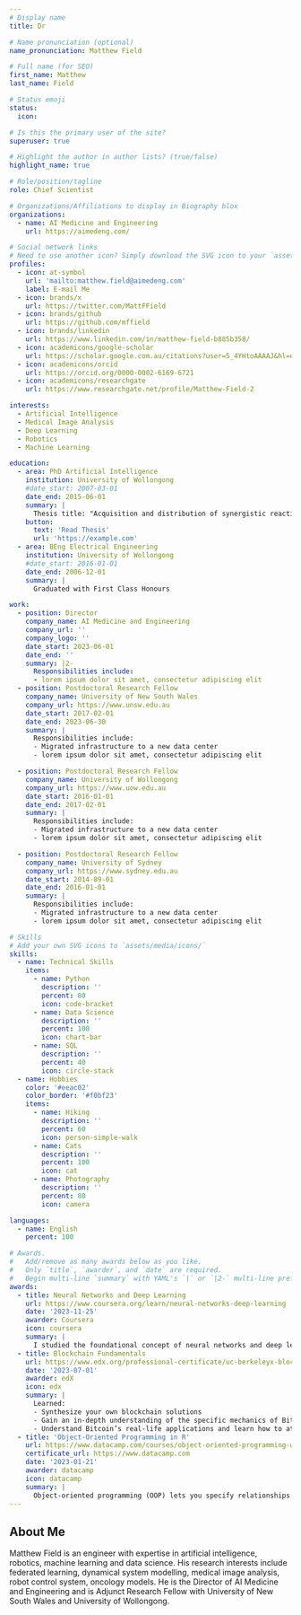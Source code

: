 ```yaml
---
# Display name
title: Dr

# Name pronunciation (optional)
name_pronunciation: Matthew Field

# Full name (for SEO)
first_name: Matthew
last_name: Field

# Status emoji
status:
  icon: 

# Is this the primary user of the site?
superuser: true

# Highlight the author in author lists? (true/false)
highlight_name: true

# Role/position/tagline
role: Chief Scientist

# Organizations/Affiliations to display in Biography blox
organizations:
  - name: AI Medicine and Engineering
    url: https://aimedeng.com/

# Social network links
# Need to use another icon? Simply download the SVG icon to your `assets/media/icons/` folder.
profiles:
  - icon: at-symbol
    url: 'mailto:matthew.field@aimedeng.com'
    label: E-mail Me
  - icon: brands/x
    url: https://twitter.com/MattFField
  - icon: brands/github
    url: https://github.com/mffield
  - icon: brands/linkedin
    url: https://www.linkedin.com/in/matthew-field-b885b358/
  - icon: academicons/google-scholar
    url: https://scholar.google.com.au/citations?user=5_4YHtoAAAAJ&hl=en
  - icon: academicons/orcid
    url: https://orcid.org/0000-0002-6169-6721
  - icon: academicons/researchgate
    url: https://www.researchgate.net/profile/Matthew-Field-2

interests:
  - Artificial Intelligence
  - Medical Image Analysis
  - Deep Learning
  - Robotics
  - Machine Learning

education:
  - area: PhD Artificial Intelligence
    institution: University of Wollongong
    #date_start: 2007-03-01
    date_end: 2015-06-01
    summary: |
      Thesis title: "Acquisition and distribution of synergistic reactive control skills". Supervised by [Prof David Stirling](https://scholar.google.com.au/citations?user=OQnH0pIAAAAJ&hl=en). 
    button:
      text: 'Read Thesis'
      url: 'https://example.com'
  - area: BEng Electrical Engineering
    institution: University of Wollongong
    #date_start: 2016-01-01
    date_end: 2006-12-01
    summary: |
      Graduated with First Class Honours

work:
  - position: Director
    company_name: AI Medicine and Engineering
    company_url: ''
    company_logo: ''
    date_start: 2023-06-01
    date_end: ''
    summary: |2-
      Responsibilities include:
      - lorem ipsum dolor sit amet, consectetur adipiscing elit
  - position: Postdoctoral Research Fellow
    company_name: University of New South Wales
    company_url: https://www.unsw.edu.au
    date_start: 2017-02-01
    date_end: 2023-06-30
    summary: |
      Responsibilities include:
      - Migrated infrastructure to a new data center
      - lorem ipsum dolor sit amet, consectetur adipiscing elit

  - position: Postdoctoral Research Fellow
    company_name: University of Wollongong
    company_url: https://www.uow.edu.au
    date_start: 2016-01-01
    date_end: 2017-02-01
    summary: |
      Responsibilities include:
      - Migrated infrastructure to a new data center
      - lorem ipsum dolor sit amet, consectetur adipiscing elit

  - position: Postdoctoral Research Fellow
    company_name: University of Sydney
    company_url: https://www.sydney.edu.au
    date_start: 2014-09-01
    date_end: 2016-01-01
    summary: |
      Responsibilities include:
      - Migrated infrastructure to a new data center
      - lorem ipsum dolor sit amet, consectetur adipiscing elit

# Skills
# Add your own SVG icons to `assets/media/icons/`
skills:
  - name: Technical Skills
    items:
      - name: Python
        description: ''
        percent: 80
        icon: code-bracket
      - name: Data Science
        description: ''
        percent: 100
        icon: chart-bar
      - name: SQL
        description: ''
        percent: 40
        icon: circle-stack
  - name: Hobbies
    color: '#eeac02'
    color_border: '#f0bf23'
    items:
      - name: Hiking
        description: ''
        percent: 60
        icon: person-simple-walk
      - name: Cats
        description: ''
        percent: 100
        icon: cat
      - name: Photography
        description: ''
        percent: 80
        icon: camera

languages:
  - name: English
    percent: 100

# Awards.
#   Add/remove as many awards below as you like.
#   Only `title`, `awarder`, and `date` are required.
#   Begin multi-line `summary` with YAML's `|` or `|2-` multi-line prefix and indent 2 spaces below.
awards:
  - title: Neural Networks and Deep Learning
    url: https://www.coursera.org/learn/neural-networks-deep-learning
    date: '2023-11-25'
    awarder: Coursera
    icon: coursera
    summary: |
      I studied the foundational concept of neural networks and deep learning. By the end, I was familiar with the significant technological trends driving the rise of deep learning; build, train, and apply fully connected deep neural networks; implement efficient (vectorized) neural networks; identify key parameters in a neural network’s architecture; and apply deep learning to your own applications.
  - title: Blockchain Fundamentals
    url: https://www.edx.org/professional-certificate/uc-berkeleyx-blockchain-fundamentals
    date: '2023-07-01'
    awarder: edX
    icon: edx
    summary: |
      Learned:
      - Synthesize your own blockchain solutions
      - Gain an in-depth understanding of the specific mechanics of Bitcoin
      - Understand Bitcoin’s real-life applications and learn how to attack and destroy Bitcoin, Ethereum, smart contracts and Dapps, and alternatives to Bitcoin’s Proof-of-Work consensus algorithm
  - title: 'Object-Oriented Programming in R'
    url: https://www.datacamp.com/courses/object-oriented-programming-with-s3-and-r6-in-r
    certificate_url: https://www.datacamp.com
    date: '2023-01-21'
    awarder: datacamp
    icon: datacamp
    summary: |
      Object-oriented programming (OOP) lets you specify relationships between functions and the objects that they can act on, helping you manage complexity in your code. This is an intermediate level course, providing an introduction to OOP, using the S3 and R6 systems. S3 is a great day-to-day R programming tool that simplifies some of the functions that you write. R6 is especially useful for industry-specific analyses, working with web APIs, and building GUIs.
---
```


## About Me

Matthew Field is an engineer with expertise in artificial intelligence, robotics, machine learning and data science. His research interests include federated learning, dynamical system modelling, medical image analysis, robot control system, oncology models. He is the Director of AI Medicine and Engineering and is Adjunct Research Fellow with University of New South Wales and University of Wollongong.
